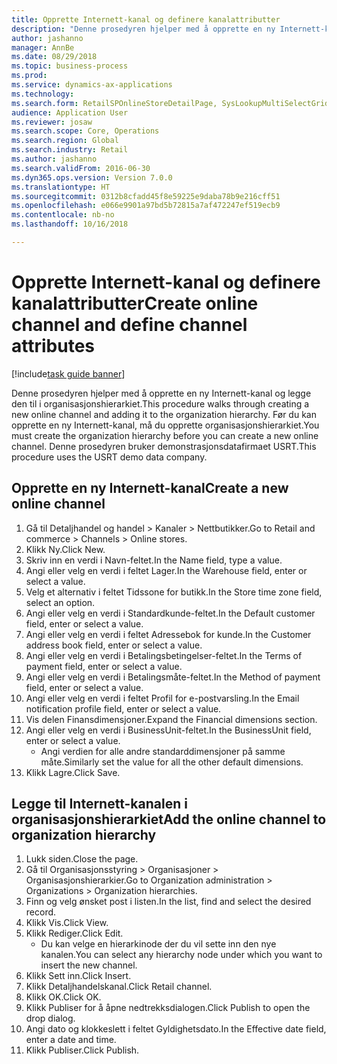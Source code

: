 ```yaml
--- 
title: Opprette Internett-kanal og definere kanalattributter
description: "Denne prosedyren hjelper med å opprette en ny Internett-kanal og legge den til i organisasjonshierarkiet."
author: jashanno
manager: AnnBe
ms.date: 08/29/2018
ms.topic: business-process
ms.prod: 
ms.service: dynamics-ax-applications
ms.technology: 
ms.search.form: RetailSPOnlineStoreDetailPage, SysLookupMultiSelectGrid, DimensionLookup, OMHierarchyManager, HierarchyDesigner, OMNodeSelection, HierarchyPublishAndCloseForm
audience: Application User
ms.reviewer: josaw
ms.search.scope: Core, Operations
ms.search.region: Global
ms.search.industry: Retail
ms.author: jashanno
ms.search.validFrom: 2016-06-30
ms.dyn365.ops.version: Version 7.0.0
ms.translationtype: HT
ms.sourcegitcommit: 0312b8cfadd45f8e59225e9daba78b9e216cff51
ms.openlocfilehash: e066e9901a97bd5b72815a7af472247ef519ecb9
ms.contentlocale: nb-no
ms.lasthandoff: 10/16/2018

---
```

# <a name="create-online-channel-and-define-channel-attributes"></a><span data-ttu-id="84882-103">Opprette Internett-kanal og definere kanalattributter</span><span class="sxs-lookup"><span data-stu-id="84882-103">Create online channel and define channel attributes</span></span>

[!include[task guide banner](../includes/task-guide-banner.md)]

<span data-ttu-id="84882-104">Denne prosedyren hjelper med å opprette en ny Internett-kanal og legge den til i organisasjonshierarkiet.</span><span class="sxs-lookup"><span data-stu-id="84882-104">This procedure walks through creating a new online channel and adding it to the organization hierarchy.</span></span> <span data-ttu-id="84882-105">Før du kan opprette en ny Internett-kanal, må du opprette organisasjonshierarkiet.</span><span class="sxs-lookup"><span data-stu-id="84882-105">You must create the organization hierarchy before you can create a new online channel.</span></span> <span data-ttu-id="84882-106">Denne prosedyren bruker demonstrasjonsdatafirmaet USRT.</span><span class="sxs-lookup"><span data-stu-id="84882-106">This procedure uses the USRT demo data company.</span></span>


## <a name="create-a-new-online-channel"></a><span data-ttu-id="84882-107">Opprette en ny Internett-kanal</span><span class="sxs-lookup"><span data-stu-id="84882-107">Create a new online channel</span></span>
1. <span data-ttu-id="84882-108">Gå til Detaljhandel og handel > Kanaler > Nettbutikker.</span><span class="sxs-lookup"><span data-stu-id="84882-108">Go to Retail and commerce > Channels > Online stores.</span></span>
2. <span data-ttu-id="84882-109">Klikk Ny.</span><span class="sxs-lookup"><span data-stu-id="84882-109">Click New.</span></span>
3. <span data-ttu-id="84882-110">Skriv inn en verdi i Navn-feltet.</span><span class="sxs-lookup"><span data-stu-id="84882-110">In the Name field, type a value.</span></span>
4. <span data-ttu-id="84882-111">Angi eller velg en verdi i feltet Lager.</span><span class="sxs-lookup"><span data-stu-id="84882-111">In the Warehouse field, enter or select a value.</span></span>
5. <span data-ttu-id="84882-112">Velg et alternativ i feltet Tidssone for butikk.</span><span class="sxs-lookup"><span data-stu-id="84882-112">In the Store time zone field, select an option.</span></span>
6. <span data-ttu-id="84882-113">Angi eller velg en verdi i Standardkunde-feltet.</span><span class="sxs-lookup"><span data-stu-id="84882-113">In the Default customer field, enter or select a value.</span></span>
7. <span data-ttu-id="84882-114">Angi eller velg en verdi i feltet Adressebok for kunde.</span><span class="sxs-lookup"><span data-stu-id="84882-114">In the Customer address book field, enter or select a value.</span></span>
8. <span data-ttu-id="84882-115">Angi eller velg en verdi i Betalingsbetingelser-feltet.</span><span class="sxs-lookup"><span data-stu-id="84882-115">In the Terms of payment field, enter or select a value.</span></span>
9. <span data-ttu-id="84882-116">Angi eller velg en verdi i Betalingsmåte-feltet.</span><span class="sxs-lookup"><span data-stu-id="84882-116">In the Method of payment field, enter or select a value.</span></span>
10. <span data-ttu-id="84882-117">Angi eller velg en verdi i feltet Profil for e-postvarsling.</span><span class="sxs-lookup"><span data-stu-id="84882-117">In the Email notification profile field, enter or select a value.</span></span>
11. <span data-ttu-id="84882-118">Vis delen Finansdimensjoner.</span><span class="sxs-lookup"><span data-stu-id="84882-118">Expand the Financial dimensions section.</span></span>
12. <span data-ttu-id="84882-119">Angi eller velg en verdi i BusinessUnit-feltet.</span><span class="sxs-lookup"><span data-stu-id="84882-119">In the BusinessUnit field, enter or select a value.</span></span>
    * <span data-ttu-id="84882-120">Angi verdien for alle andre standarddimensjoner på samme måte.</span><span class="sxs-lookup"><span data-stu-id="84882-120">Similarly set the value for all the other default dimensions.</span></span>  
13. <span data-ttu-id="84882-121">Klikk Lagre.</span><span class="sxs-lookup"><span data-stu-id="84882-121">Click Save.</span></span>

## <a name="add-the-online-channel-to-organization-hierarchy"></a><span data-ttu-id="84882-122">Legge til Internett-kanalen i organisasjonshierarkiet</span><span class="sxs-lookup"><span data-stu-id="84882-122">Add the online channel to organization hierarchy</span></span>
1. <span data-ttu-id="84882-123">Lukk siden.</span><span class="sxs-lookup"><span data-stu-id="84882-123">Close the page.</span></span>
2. <span data-ttu-id="84882-124">Gå til Organisasjonsstyring > Organisasjoner > Organisasjonshierarkier.</span><span class="sxs-lookup"><span data-stu-id="84882-124">Go to Organization administration > Organizations > Organization hierarchies.</span></span>
3. <span data-ttu-id="84882-125">Finn og velg ønsket post i listen.</span><span class="sxs-lookup"><span data-stu-id="84882-125">In the list, find and select the desired record.</span></span>
4. <span data-ttu-id="84882-126">Klikk Vis.</span><span class="sxs-lookup"><span data-stu-id="84882-126">Click View.</span></span>
5. <span data-ttu-id="84882-127">Klikk Rediger.</span><span class="sxs-lookup"><span data-stu-id="84882-127">Click Edit.</span></span>
    * <span data-ttu-id="84882-128">Du kan velge en hierarkinode der du vil sette inn den nye kanalen.</span><span class="sxs-lookup"><span data-stu-id="84882-128">You can select any hierarchy node under which you want to insert the new channel.</span></span>  
6. <span data-ttu-id="84882-129">Klikk Sett inn.</span><span class="sxs-lookup"><span data-stu-id="84882-129">Click Insert.</span></span>
7. <span data-ttu-id="84882-130">Klikk Detaljhandelskanal.</span><span class="sxs-lookup"><span data-stu-id="84882-130">Click Retail channel.</span></span>
8. <span data-ttu-id="84882-131">Klikk OK.</span><span class="sxs-lookup"><span data-stu-id="84882-131">Click OK.</span></span>
9. <span data-ttu-id="84882-132">Klikk Publiser for å åpne nedtrekksdialogen.</span><span class="sxs-lookup"><span data-stu-id="84882-132">Click Publish to open the drop dialog.</span></span>
10. <span data-ttu-id="84882-133">Angi dato og klokkeslett i feltet Gyldighetsdato.</span><span class="sxs-lookup"><span data-stu-id="84882-133">In the Effective date field, enter a date and time.</span></span>
11. <span data-ttu-id="84882-134">Klikk Publiser.</span><span class="sxs-lookup"><span data-stu-id="84882-134">Click Publish.</span></span>


